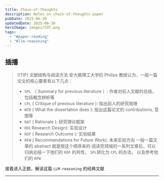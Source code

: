```yaml
---
title: Chain-of-thoughts
description: Notes on chain-of-thoughts paper
pubDate: 2025-06-30
updatedDate: 2025-06-30
heroImage: images/COT.png
tags:
  - "#paper-reading"
  - "#llm-reasoning"
---
```

## 插播

>[!TIP] 文献结构与阅读方法
>安大略理工大学的 Philips 教授认为，一般一篇论文的核心要素有以下几点：
>- `SPL` （ Summary for previous literature ）: 作者对前人文献的总结，包括概念辨析等
>- `CPL` ( Critique of previous literature ): 指出前人的研究局限
>- `WTD` ( What the dissertation does ): 指出这篇论文的 contributions, 意图等
>- `RAT` ( Rationale ): 研究理论框架
>- `RD`( Research Design): 实验设计
>- `ROF` ( Research Outcome ): 实验结果
>- `RFW` ( Recommendations for Future Work): 未来实验方向
>一般一篇文章的 abstract 就是按这个顺序来的
>阅读完领域的一系列文章后，可以归纳总结一下他们的 `ROF` 的共性， `SPL`转化为 `CPL` 的办法， 以及参考他们的 `RFW`


接着进入正题，解读这篇 `LLM-reasoning` 的经典文献

---

